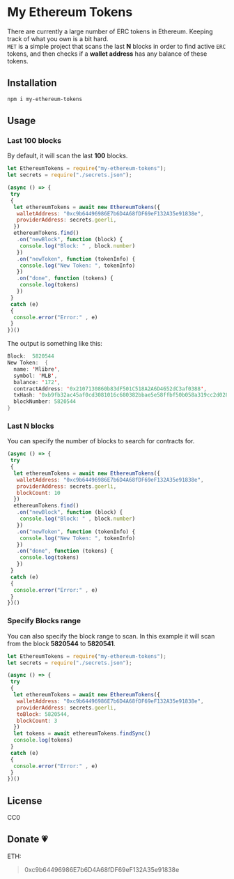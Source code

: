# My Ethereum Tokens

There are currently a large number of ERC tokens in Ethereum. Keeping track of what you own is a bit hard.  
`MET` is a simple project that scans the last **N** blocks in order to find active `ERC` tokens, and then checks if a **wallet address** has any balance of these tokens.

## Installation

```bash
npm i my-ethereum-tokens
```

## Usage

### Last 100 blocks

By default, it will scan the last **100** blocks.

```javascript
let EthereumTokens = require("my-ethereum-tokens");
let secrets = require("./secrets.json");

(async () => {
 try
 {
  let ethereumTokens = await new EthereumTokens({
   walletAddress: "0xc9b64496986E7b6D4A68fDF69eF132A35e91838e",
   providerAddress: secrets.goerli,
  })
  ethereumTokens.find()
   .on("newBlock", function (block) {
    console.log("Block: " , block.number)
   })
   .on("newToken", function (tokenInfo) {
    console.log("New Token: ", tokenInfo)
   })
   .on("done", function (tokens) {
    console.log(tokens)
   })
 }
 catch (e)
 {
  console.error("Error:" , e)
 }
})()
```

The output is something like this:

```java
Block:  5820544
New Token:  {
  name: 'Mlibre',
  symbol: 'MLB',
  balance: '172',
  contractAddress: '0x2107130860b83dF501C518A2A6D4652dC3af0388',
  txHash: '0xb9fb32ac45af0cd3081016c680382bbae5e58ffbf50b058a319cc2d028f590b3',
  blockNumber: 5820544
}
```

### Last N blocks

You can specify the number of blocks to search for contracts for.

```javascript
(async () => {
 try
 {
  let ethereumTokens = await new EthereumTokens({
   walletAddress: "0xc9b64496986E7b6D4A68fDF69eF132A35e91838e",
   providerAddress: secrets.goerli,
   blockCount: 10
  })
  ethereumTokens.find()
   .on("newBlock", function (block) {
    console.log("Block: " , block.number)
   })
   .on("newToken", function (tokenInfo) {
    console.log("New Token: ", tokenInfo)
   })
   .on("done", function (tokens) {
    console.log(tokens)
   })
 }
 catch (e)
 {
  console.error("Error:" , e)
 }
})()
```

### Specify Blocks range

You can also specify the block range to scan. In this example it will scan from the block **5820544** to **5820541**.

```javascript
let EthereumTokens = require("my-ethereum-tokens");
let secrets = require("./secrets.json");

(async () => {
 try
 {
  let ethereumTokens = await new EthereumTokens({
   walletAddress: "0xc9b64496986E7b6D4A68fDF69eF132A35e91838e",
   providerAddress: secrets.goerli,
   toBlock: 5820544,
   blockCount: 3
  })
  let tokens = await ethereumTokens.findSync()
  console.log(tokens)
 }
 catch (e)
 {
  console.error("Error:" , e)
 }
})()

```

## License

CC0

## Donate 💗

ETH:
> 0xc9b64496986E7b6D4A68fDF69eF132A35e91838e
